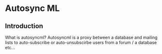 # Autosync ML

## Introduction

What is autosyncml?
Autosyncml is a proxy between a database and mailing lists to auto-subscribe or auto-unsubscirbe users from a forum / a database etc...
